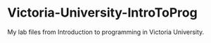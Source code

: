 # Victoria-University-IntroToProg
My lab files from Introduction to programming in Victoria University.
